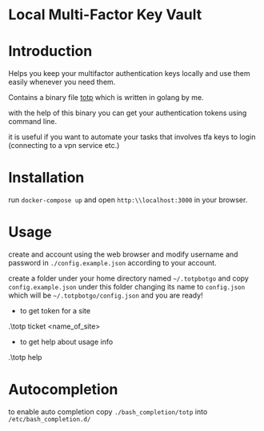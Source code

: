 Local Multi-Factor Key Vault
============================


# Introduction

Helps you keep your multifactor authentication keys locally and use them easily whenever you need them.

Contains a binary file [totp](https://github.com/esoytekin/totpbotgo) which is written in golang by me.

with the help of this binary you can get your authentication tokens using command line.

it is useful if you want to automate your tasks that involves tfa keys to login (connecting to a vpn service etc.)

# Installation

run `docker-compose up` and open `http:\\localhost:3000` in your browser.

# Usage

create and account using the web browser and modify username and password in `./config.example.json` according to your account.

create a folder under your home directory named `~/.totpbotgo` and copy `config.example.json` under this folder changing its name to `config.json`
which will be `~/.totpbotgo/config.json` and you are ready!

- to get token for a site

.\totp ticket <name_of_site>

- to get help about usage info

.\totp help

# Autocompletion

to enable auto completion copy `./bash_completion/totp` into `/etc/bash_completion.d/`
